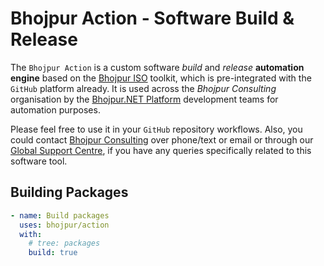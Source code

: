 # Bhojpur Action - Software Build & Release

The `Bhojpur Action` is a custom software *build* and *release* __automation engine__ based on
the [Bhojpur ISO](https://github.com/bhojpur/iso/) toolkit, which is pre-integrated with the
`GitHub` platform already. It is used across the *Bhojpur Consulting* organisation by the
[Bhojpur.NET Platform](https://github.com/bhojpur/platform) development teams for automation
purposes.

Please feel free to use it in your `GitHub` repository workflows. Also, you could contact
[Bhojpur Consulting](https://www.bhojpur-consulting.com) over phone/text or email or through
our [Global Support Centre](https://desk.bhojpur-consulting.com), if you have any queries
specifically related to this software tool.

## Building Packages

```yaml
- name: Build packages
  uses: bhojpur/action
  with:
    # tree: packages
    build: true
```

